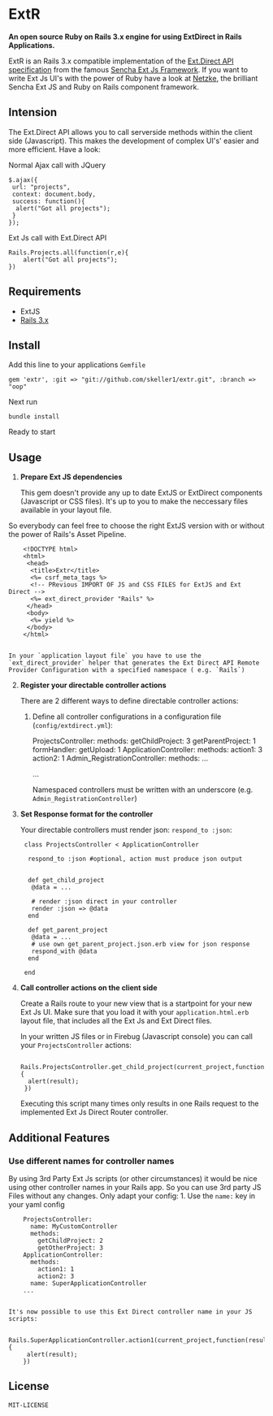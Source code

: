 # __ExtR__


__An open source Ruby on Rails 3.x engine for using ExtDirect in Rails Applications.__

ExtR is an Rails 3.x compatible implementation of the [Ext.Direct API specification](http://www.sencha.com/products/extjs/extdirect) from the famous [Sencha Ext Js Framework](http://www.sencha.com/). If you want to write Ext Js UI's with the power of Ruby have a look at [Netzke](http://netzke.org/), the brilliant Sencha Ext JS and Ruby on Rails component framework.


## Intension

The Ext.Direct API allows you to call serverside methods within the client side (Javascript). This makes the development of complex UI's' easier and more efficient. Have a look:


Normal Ajax call with JQuery

    $.ajax({
     url: "projects",
     context: document.body,
     success: function(){
      alert("Got all projects");
     }
    });


Ext Js call with Ext.Direct API

    Rails.Projects.all(function(r,e){
        alert("Got all projects");
    })


## Requirements
* ExtJS
* [Rails 3.x](http://github.com/rails/rails)


## Install

Add this line to your applications `Gemfile`

    gem 'extr', :git => "git://github.com/skeller1/extr.git", :branch => "oop"

Next run

    bundle install

Ready to start


## Usage

1.  __Prepare Ext JS dependencies__

    This gem doesn't provide any up to date ExtJS or ExtDirect components (Javascript or CSS files). It's up to you to make the neccessary files available in your layout file.

   So everybody can feel free to choose the right ExtJS version with or without the power of Rails's Asset Pipeline.

        <!DOCTYPE html>
        <html>
         <head>
          <title>Extr</title>
          <%= csrf_meta_tags %>
          <!-- PRevious IMPORT OF JS and CSS FILES for ExtJS and Ext Direct -->
          <%= ext_direct_provider "Rails" %>
         </head>
         <body>
          <%= yield %>
         </body>
        </html>


    In your `application layout file` you have to use the `ext_direct_provider` helper that generates the Ext Direct API Remote Provider Configuration with a specified namespace ( e.g. `Rails`)


2.  __Register your directable controller actions__

    There are 2 different ways to define directable controller actions:

    1. Define all controller configurations in a configuration file (`config/extdirect.yml`):

        ProjectsController:
          methods:
            getChildProject: 3
            getParentProject: 1
          formHandler:
            getUpload: 1
        ApplicationController:
          methods:
            action1: 3
            action2: 1
        Admin_RegistrationController:
          methods:
            ...

        ...

        Namespaced controllers must be written with an underscore (e.g. `Admin_RegistrationController`)


3. __Set Response format for the controller__

    Your directable controllers must render json: `respond_to :json`:

        class ProjectsController < ApplicationController

         respond_to :json #optional, action must produce json output


         def get_child_project
          @data = ...

          # render :json direct in your controller
          render :json => @data
         end

         def get_parent_project
          @data = ...
          # use own get_parent_project.json.erb view for json response
          respond_with @data
         end

        end



4. __Call controller actions on the client side__

    Create a Rails route to your new view that is a startpoint for your new Ext Js UI. Make sure that you load it with your `application.html.erb` layout file, that includes all the Ext Js and Ext Direct files.

    In your written JS files or in Firebug (Javascript console) you can call your `ProjectsController` actions:

        Rails.ProjectsController.get_child_project(current_project,function(result,e){
         alert(result);
        })



    Executing this script many times only results in one Rails request to the implemented Ext Js Direct Router controller.

## Additional Features


### Use different names for controller names
By using 3rd Party Ext Js scripts (or other circumstances) it would be nice using other controller names in your Rails app. So you can use 3rd party JS Files without any changes. Only adapt your config:
    1. Use the  `name:` key in your yaml config

        ProjectsController:
          name: MyCustomController
          methods:
            getChildProject: 2
            getOtherProject: 3
        ApplicationController:
          methods:
            action1: 1
            action2: 3
          name: SuperApplicationController
        ...


    It's now possible to use this Ext Direct controller name in your JS scripts:

        Rails.SuperApplicationController.action1(current_project,function(result,e){
         alert(result);
        })

## License

    MIT-LICENSE

